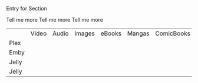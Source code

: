 Entry for Section

Tell me more Tell me more Tell me more

<table><tbody><tr><td>&nbsp;</td><td>Video</td><td>Audio</td><td>Images</td><td>eBooks</td><td>Mangas</td><td>ComicBooks</td></tr><tr><td>Plex</td><td>&nbsp;</td><td>&nbsp;</td><td>&nbsp;</td><td>&nbsp;</td><td>&nbsp;</td><td>&nbsp;</td></tr><tr><td>Emby</td><td>&nbsp;</td><td>&nbsp;</td><td>&nbsp;</td><td>&nbsp;</td><td>&nbsp;</td><td>&nbsp;</td></tr><tr><td>Jelly</td><td>&nbsp;</td><td>&nbsp;</td><td>&nbsp;</td><td>&nbsp;</td><td>&nbsp;</td><td>&nbsp;</td></tr><tr><td>Jelly</td><td>&nbsp;</td><td>&nbsp;</td><td>&nbsp;</td><td>&nbsp;</td><td>&nbsp;</td><td>&nbsp;</td></tr></tbody></table>
